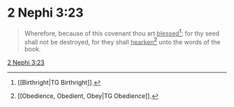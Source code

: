 # 2 Nephi 3:23

> Wherefore, because of this covenant thou art <u>blessed</u>[^a]; for thy seed shall not be destroyed, for they shall <u>hearken</u>[^b] unto the words of the book.

[2 Nephi 3:23](https://www.churchofjesuschrist.org/study/scriptures/bofm/2-ne/3?lang=eng&id=p23#p23)


[^a]: [[Birthright|TG Birthright]].  
[^b]: [[Obedience, Obedient, Obey|TG Obedience]].  
